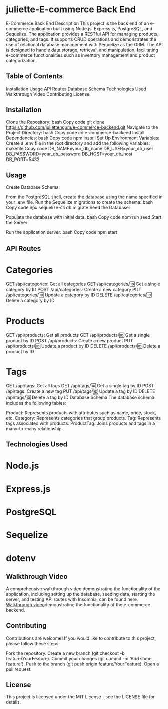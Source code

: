 # juliette-E-commerce Back End
E-Commerce Back End
Description
This project is the back end of an e-commerce application built using Node.js, Express.js, PostgreSQL, and Sequelize. The application provides a RESTful API for managing products, categories, and tags. It supports CRUD operations and demonstrates the use of relational database management with Sequelize as the ORM. The API is designed to handle data storage, retrieval, and manipulation, facilitating e-commerce functionalities such as inventory management and product categorization.

## Table of Contents
Installation
Usage
API Routes
Database Schema
Technologies Used
Walkthrough Video
Contributing
License
## Installation
Clone the Repository:
bash
Copy code
git clone https://github.com/juliettengum/e-commerce-backend.git
Navigate to the Project Directory:
bash
Copy code
cd e-commerce-backend
Install Dependencies:
bash
Copy code
npm install
Set Up Environment Variables:
Create a .env file in the root directory and add the following variables:
makefile
Copy code
DB_NAME=your_db_name
DB_USER=your_db_user
DB_PASSWORD=your_db_password
DB_HOST=your_db_host
DB_PORT=5432
## Usage
Create Database Schema:

From the PostgreSQL shell, create the database using the name specified in your .env file.
Run the Sequelize migrations to create the schema:
bash
Copy code
npx sequelize-cli db:migrate
Seed the Database:

Populate the database with initial data:
bash
Copy code
npm run seed
Start the Server:

Run the application server:
bash
Copy code
npm start
## API Routes
# Categories

GET /api/categories: Get all categories
GET /api/categories/:id: Get a single category by ID
POST /api/categories: Create a new category
PUT /api/categories/:id: Update a category by ID
DELETE /api/categories/:id: Delete a category by ID

# Products

GET /api/products: Get all products
GET /api/products/:id: Get a single product by ID
POST /api/products: Create a new product
PUT /api/products/:id: Update a product by ID
DELETE /api/products/:id: Delete a product by ID
# Tags

GET /api/tags: Get all tags
GET /api/tags/:id: Get a single tag by ID
POST /api/tags: Create a new tag
PUT /api/tags/:id: Update a tag by ID
DELETE /api/tags/:id: Delete a tag by ID
Database Schema
The database schema includes the following tables:

Product: Represents products with attributes such as name, price, stock, etc.
Category: Represents categories that group products.
Tag: Represents tags associated with products.
ProductTag: Joins products and tags in a many-to-many relationship.
## Technologies Used
# Node.js
# Express.js
# PostgreSQL
# Sequelize
# dotenv
## Walkthrough Video
A comprehensive walkthrough video demonstrating the functionality of the application, including setting up the database, seeding data, starting the server, and testing API routes with Insomnia, can be found here.
[Walkthrough video](https://drive.google.com/file/d/1HY41LKHOHdQ8naEtNXMs4Pg_u9qs2uwv/view?usp=drive_link)demonstrating the functionality of the e-commerce backend.

## Contributing
Contributions are welcome! If you would like to contribute to this project, please follow these steps:

Fork the repository.
Create a new branch (git checkout -b feature/YourFeature).
Commit your changes (git commit -m 'Add some feature').
Push to the branch (git push origin feature/YourFeature).
Open a pull request.
## License
This project is licensed under the MIT License - see the LICENSE file for details.